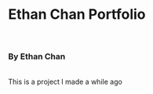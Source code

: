 <h1>Ethan Chan Portfolio</h1>
<br>
<h3>By Ethan Chan</h3>
<br>
This is a project I made a while ago
<br>
